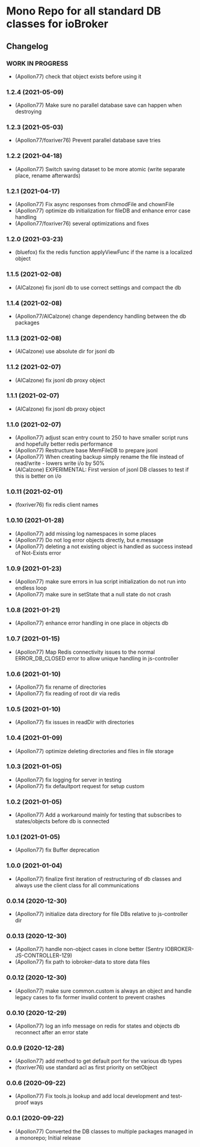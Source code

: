 # Mono Repo for all standard DB classes for ioBroker 

## Changelog
<!--
	Placeholder for the next version (at the beginning of the line):
	### __WORK IN PROGRESS__
-->

### __WORK IN PROGRESS__
* (Apollon77) check that object exists before using it

### 1.2.4 (2021-05-09)
* (Apollon77) Make sure no parallel database save can happen when destroying

### 1.2.3 (2021-05-03)
* (Apollon77/foxriver76) Prevent parallel database save tries

### 1.2.2 (2021-04-18)
* (Apollon77) Switch saving dataset to be more atomic (write separate place, rename afterwards)

### 1.2.1 (2021-04-17)
* (Apollon77) Fix async responses from chmodFile and chownFile
* (Apollon77) optimize db initialization for fileDB and enhance error case handling
* (Apollon77/foxriver76) several optimizations and fixes

### 1.2.0 (2021-03-23)
* (bluefox) fix the redis function applyViewFunc if the name is a localized object

### 1.1.5 (2021-02-08)
* (AlCalzone) fix jsonl db to use correct settings and compact the db

### 1.1.4 (2021-02-08)
* (Apollon77/AlCalzone) change dependency handling between the db packages

### 1.1.3 (2021-02-08)
* (AlCalzone) use absolute dir for jsonl db

### 1.1.2 (2021-02-07)
* (AlCalzone) fix jsonl db proxy object

### 1.1.1 (2021-02-07)
* (AlCalzone) fix jsonl db proxy object

### 1.1.0 (2021-02-07)
* (Apollon77) adjust scan entry count to 250 to have smaller script runs and hopefully better redis performance
* (Apollon77) Restructure base MemFileDB to prepare jsonl
* (Apollon77) When creating backup simply rename the file instead of read/write - lowers write i/o by 50%
* (AlCalzone) EXPERIMENTAL: First version of jsonl DB classes to test if this is better on i/o

### 1.0.11 (2021-02-01)
* (foxriver76) fix redis client names

### 1.0.10 (2021-01-28)
* (Apollon77) add missing log namespaces in some places
* (Apollon77) Do not log error objects directly, but e.message
* (Apollon77) deleting a not existing object is handled as success instead of Not-Exists error

### 1.0.9 (2021-01-23)
* (Apollon77) make sure errors in lua script initialization do not run into endless loop
* (Apollon77) make sure in setState that a null state do not crash

### 1.0.8 (2021-01-21)
* (Apollon77) enhance error handling in one place in objects db

### 1.0.7 (2021-01-15)
* (Apollon77) Map Redis connectivity issues to the normal ERROR_DB_CLOSED error to allow unique handling in js-controller

### 1.0.6 (2021-01-10)
* (Apollon77) fix rename of directories
* (Apollon77) fix reading of root dir via redis

### 1.0.5 (2021-01-10)
* (Apollon77) fix issues in readDir with directories

### 1.0.4 (2021-01-09)
* (Apollon77) optimize deleting directories and files in file storage

### 1.0.3 (2021-01-05)
* (Apollon77) fix logging for server in testing
* (Apollon77) fix defaultport request for setup custom

### 1.0.2 (2021-01-05)
* (Apollon77) Add a workaround mainly for testing that subscribes to states/objects before db is connected

### 1.0.1 (2021-01-05)
* (Apollon77) fix Buffer deprecation

### 1.0.0 (2021-01-04)
* (Apollon77) finalize first iteration of restructuring of db classes and always use the client class for all communications

### 0.0.14 (2020-12-30)
* (Apollon77) initialize data directory for file DBs relative to js-controller dir

### 0.0.13 (2020-12-30)
* (Apollon77) handle non-object cases in clone better (Sentry IOBROKER-JS-CONTROLLER-1Z9)
* (Apollon77) fix path to iobroker-data to store data files

### 0.0.12 (2020-12-30)
* (Apollon77) make sure common.custom is always an object and handle legacy cases to fix former invalid content to prevent crashes

### 0.0.10 (2020-12-29)
* (Apollon77) log an info message on redis for states and objects db reconnect after an error state

### 0.0.9 (2020-12-28)
* (Apollon77) add method to get default port for the various db types
* (foxriver76) use standard acl as first priority on setObject

### 0.0.6 (2020-09-22)
* (Apollon77) Fix tools.js lookup and add local development and test-proof ways

### 0.0.1 (2020-09-22)
* (Apollon77) Converted the DB classes to multiple packages managed in a monorepo; Initial release